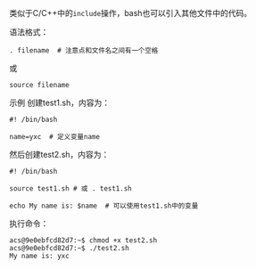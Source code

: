 类似于C/C++中的`include`操作，bash也可以引入其他文件中的代码。

语法格式：
```shell
. filename  # 注意点和文件名之间有一个空格
``` 
或
 ```shell
source filename
```
示例
创建test1.sh，内容为：
```shell
#! /bin/bash

name=yxc  # 定义变量name
```
然后创建test2.sh，内容为：
```shell
#! /bin/bash

source test1.sh # 或 . test1.sh

echo My name is: $name  # 可以使用test1.sh中的变量
```
执行命令：
```shell
acs@9e0ebfcd82d7:~$ chmod +x test2.sh 
acs@9e0ebfcd82d7:~$ ./test2.sh 
My name is: yxc
```

